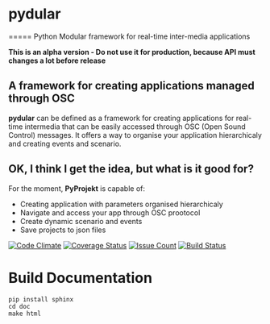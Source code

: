# pydular
=====
Python Modular framework for real-time inter-media applications

**This is an alpha version - Do not use it for production, because API must changes a lot before release**

A framework for creating applications managed through OSC
---------------------------------------------------------

**pydular** can be defined as a framework for creating applications for real-time intermedia
that can be easily accessed through OSC (Open Sound Control) messages.
It offers a way to organise your application hierarchicaly and creating events and scenario.

OK, I think I get the idea, but what is it good for?
----------------------------------------------------

For the moment, **PyProjekt** is capable of:

-  Creating application with parameters organised hierarchicaly
-  Navigate and access your app through OSC prootocol
-  Create dynamic scenario and events
-  Save projects to json files

[![Code Climate](https://codeclimate.com/github/PixelStereo/PyProjekt/badges/gpa.svg)](https://codeclimate.com/github/PixelStereo/PyProjekt)
[![Coverage Status](https://coveralls.io/repos/github/PixelStereo/PyProjekt/badge.svg?branch=master)](https://coveralls.io/github/PixelStereo/PyProjekt?branch=master)
[![Issue Count](https://codeclimate.com/github/PixelStereo/PyProjekt/badges/issue_count.svg)](https://codeclimate.com/github/PixelStereo/PyProjekt)
[![Build Status](https://travis-ci.org/PixelStereo/PyProjekt.svg?branch=master)](https://travis-ci.org/PixelStereo/PyProjekt)

Build Documentation
=======================

    pip install sphinx
    cd doc
    make html
